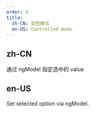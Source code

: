 ```yaml
---
order: 5
title:
  zh-CN: 受控模式
  en-US: Controlled mode
---
```


## zh-CN

通过 ngModel 指定选中的 value

## en-US

Set selected option via ngModel.
